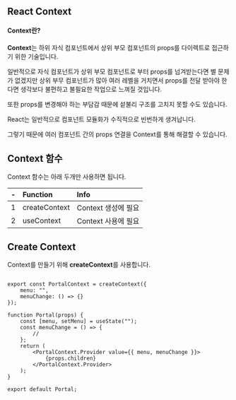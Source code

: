 ## React Context

#### Context란?
**Context**는 하위 자식 컴포넌트에서 상위 부모 컴포넌트의 props를 다이렉트로 접근하기 위한 기술입니다.

일반적으로 자식 컴포넌트가 상위 부모 컴포넌트로 부터 props를 넘겨받는다면 별 문제가 없겠지만 상위 부무 컴포넌트가 많아 여러 레벨을 거치면서 props를 전달 받아야 한다면 생각보다 불편하고 불필요한 작업으로 느껴질 것입니다.

또한 props를 변경해야 하는 부담감 때문에 섵불리 구조를 고치지 못할 수도 있습니다.

React는 일반적으로 컴포넌트 모듈화가 수직적으로 빈번하게 생겨납니다.

그렇기 때문에 여러 컴포넌트 간의 props 연결을 Context를 통해 해결할 수 있습니다.

## Context 함수
Context 함수는 아래 두개만 사용하면 됩니다.

| - | Function | Info |
|:--:|:---|:----------| 
| 1 | createContext | Context 생성에 필요 |
| 2 | useContext | Context 사용에 필요 |

## Create Context
Context를 만들기 위해 **createContext**를 사용합니다.

```

export const PortalContext = createContext({
    menu: "",
    menuChange: () => {}
});

function Portal(props) {
    const [menu, setMenu] = useState("");
    const menuChange = () => {
        //
    };
    return (
        <PortalContext.Provider value={{ menu, menuChange }}>
            {props.children}
        </PortalContext.Provider>  
    );
}

export default Portal;
```
